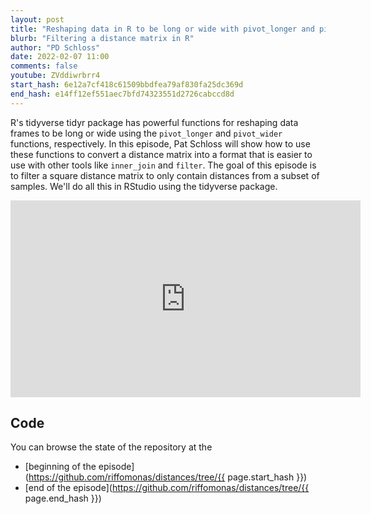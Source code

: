 ```yaml
---
layout: post
title: "Reshaping data in R to be long or wide with pivot_longer and pivot_wider (CC185)"
blurb: "Filtering a distance matrix in R"
author: "PD Schloss"
date: 2022-02-07 11:00
comments: false
youtube: ZVddiwrbrr4
start_hash: 6e12a7cf418c61509bbdfea79af830fa25dc369d
end_hash: e14ff12ef551aec7bfd74323551d2726cabccd8d
---
```


R's tidyverse tidyr package has powerful functions for reshaping data frames to be long or wide using the `pivot_longer` and `pivot_wider` functions, respectively. In this episode, Pat Schloss will show how to use these functions to convert a distance matrix into a format that is easier to use with other tools like `inner_join` and `filter`. The goal of this episode is to filter a square distance matrix to only contain distances from a subset of samples. We'll do all this in RStudio using the tidyverse package.


<iframe style="margin: 0 auto;display:block;" width="560" height="315" src="https://www.youtube.com/embed/{{ page.youtube }}" frameborder="0" allow="accelerometer; autoplay; encrypted-media; gyroscope; picture-in-picture" allowfullscreen></iframe>


## Code

You can browse the state of the repository at the
* [beginning of the episode](https://github.com/riffomonas/distances/tree/{{ page.start_hash }})
* [end of the episode](https://github.com/riffomonas/distances/tree/{{ page.end_hash }})
